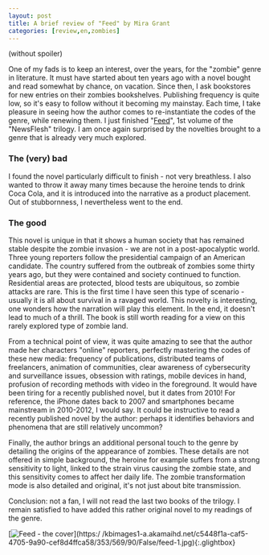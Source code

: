 ```yaml
---
layout: post
title: A brief review of "Feed" by Mira Grant
categories: [review,en,zombies]
---
```


(without spoiler)

One of my fads is to keep an interest, over the years, for the "zombie" genre in literature.
It must have started about ten years ago with a novel bought and read somewhat by chance, on vacation.
Since then, I ask bookstores for new entries on their zombies bookshelves.
Publishing frequency is quite low, so it's easy to follow without it becoming my mainstay.
Each time, I take pleasure in seeing how the author comes to re-instantiate the codes of the genre, while renewing them.
I just finished "[Feed](https://books.google.fr/books/about/Feed.html?id=ClHUjere8vgC)", 1st volume of the "NewsFlesh" trilogy.
I am once again surprised by the novelties brought to a genre that is already very much explored.

<!--more-->

### The (very) bad
I found the novel particularly difficult to finish - not very breathless.
I also wanted to throw it away many times because the heroine tends to drink Coca Cola, and it is introduced into the narrative as a product placement.
Out of stubbornness, I nevertheless went to the end.

### The good

This novel is unique in that it shows a human society that has remained stable despite the zombie invasion - we are not in a post-apocalyptic world.
Three young reporters follow the presidential campaign of an American candidate.
The country suffered from the outbreak of zombies some thirty years ago, but they were contained and society continued to function.
Residential areas are protected, blood tests are ubiquitous, so zombie attacks are rare.
This is the first time I have seen this type of scenario - usually it is all about survival in a ravaged world.
This novelty is interesting, one wonders how the narration will play this element.
In the end, it doesn't lead to much of a thrill. The book is still worth reading for a view on this rarely explored type of zombie land.

From a technical point of view, it was quite amazing to see that the author made her characters "online" reporters, perfectly mastering the codes of these new media: frequency of publications, distributed teams of freelancers, animation of communities, clear awareness of cybersecurity and surveillance issues, obsession with ratings, mobile devices in hand, profusion of recording methods with video in the foreground.
It would have been tiring for a recently published novel, but it dates from 2010!
For reference, the iPhone dates back to 2007 and smartphones became mainstream in 2010-2012, I would say.
It could be instructive to read a recently published novel by the author: perhaps it identifies behaviors and phenomena that are still relatively uncommon?

Finally, the author brings an additional personal touch to the genre by detailing the origins of the appearance of zombies.
These details are not offered in simple background, the heroine for example suffers from a strong sensitivity to light, linked to the strain virus causing the zombie state, and this sensitivity comes to affect her daily life.
The zombie transformation mode is also detailed and original, it's not just about bite transmission.

Conclusion: not a fan, I will not read the last two books of the trilogy. I remain satisfied to have added this rather original novel to my readings of the genre.


[![Feed - the cover](https://kbimages1-a.akamaihd.net/c5448f1a-caf5-4705-9a90-cef8d4ffca58/353/569/90/False/feed-1.jpg)](https:/ /kbimages1-a.akamaihd.net/c5448f1a-caf5-4705-9a90-cef8d4ffca58/353/569/90/False/feed-1.jpg){:.glightbox}
